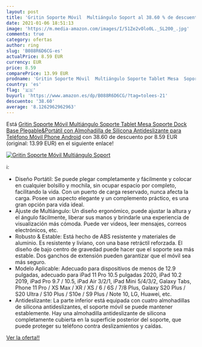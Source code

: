 ```yaml
---
layout: post
title: 'Gritin Soporte Móvil  Multiángulo Soport al 38.60 % de descuento'
date: 2021-01-06 18:51:13
image: 'https://m.media-amazon.com/images/I/51Ze2vOlo0L._SL200_.jpg'
comments: true
category: ofertas
author: ring
slug: 'B088R6D6CG-es'
actualPrice: 8.59 EUR
currency: EUR
price: 8.59
comparePrice: 13.99 EUR
prodname: 'Gritin Soporte Móvil  Multiángulo Soporte Tablet Mesa  Soporte Dock Base Plegable&Portátil con Almohadilla de Silicona Antideslizante para Teléfono Móvil Phone  Android'
country: 'es'
flag: '🇪🇸'
buyurl: 'https://www.amazon.es/dp/B088R6D6CG/?tag=tolees-21'
descuento: '38.60'
average: '8.1262962962963'
---
```


Está [Gritin Soporte Móvil  Multiángulo Soporte Tablet Mesa  Soporte Dock Base Plegable&Portátil con Almohadilla de Silicona Antideslizante para Teléfono Móvil Phone  Android](https://www.amazon.es/dp/B088R6D6CG/?tag=tolees-21) con 38.60 de descuento por 8.59 EUR (original: 13.99 EUR) en el siguiente enlace!

[![Gritin Soporte Móvil  Multiángulo Soport](https://m.media-amazon.com/images/I/51Ze2vOlo0L._SL200_.jpg)](https://www.amazon.es/dp/B088R6D6CG/?tag=tolees-21)

ℹ️:

- Diseño Portátil: Se puede plegar completamente y fácilmente y colocar en cualquier bolsillo y mochila, sin ocupar espacio por completo, facilitando la vida. Con un puerto de carga reservado, nunca afecta la carga. Posee un aspecto elegante y un complemento práctico, es una gran opción para vida ideal.
- Ajuste de Multiángulo: Un diseño ergonómico, puede ajustar la altura y el ángulo fácilmente, liberar sus manos y brindarle una experiencia de visualización más cómoda. Puede ver videos, leer mensajes, correos electrónicos, etc.
- Robusto & Estable: Está hecho de ABS resistente y materiales de aluminio. Es resistente y liviano, con una base retráctil reforzada. El diseño de bajo centro de gravedad puede hacer que el soporte sea más estable. Dos ganchos de extensión pueden garantizar que el móvil sea más seguro.
- Modelo Aplicable: Adecuado para dispositivos de menos de 12.9 pulgadas, adecuado para iPad 11 Pro 10.5 pulgadas 2020, iPad 10.2 2019, iPad Pro 9.7 / 10.5, iPad Air 3/2/1, iPad Mini 5/4/3/2, Galaxy Tabs, Phone 11 Pro / XS Max / XR / XS / 6 / 6S / 7/8 Plus, Galaxy S20 Plus / S20 Ultra / S10 Plus / S10e / S9 Plus / Note 10, LG, Huawei, etc.
- Antideslizante: La parte inferior está equipada con cuatro almohadillas de silicona antideslizantes, el soporte móvil se puede mantener establemente. Hay una almohadilla antideslizante de silicona completamente cubierta en la superficie posterior del soporte, que puede proteger su teléfono contra deslizamientos y caídas.

[Ver la oferta!!](https://www.amazon.es/dp/B088R6D6CG/?tag=tolees-21)
